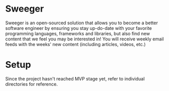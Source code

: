 # Sweeger

Sweeger is an open-sourced solution that allows you to become a better software engineer by ensuring you stay up-do-date with your favorite programming languages, frameworks and libraries, but also find new content that we feel you may be interested in! You will receive weekly email feeds with the weeks' new content (including articles, videos, etc.)

# Setup

Since the project hasn't reached MVP stage yet, refer to individual directories for reference.
